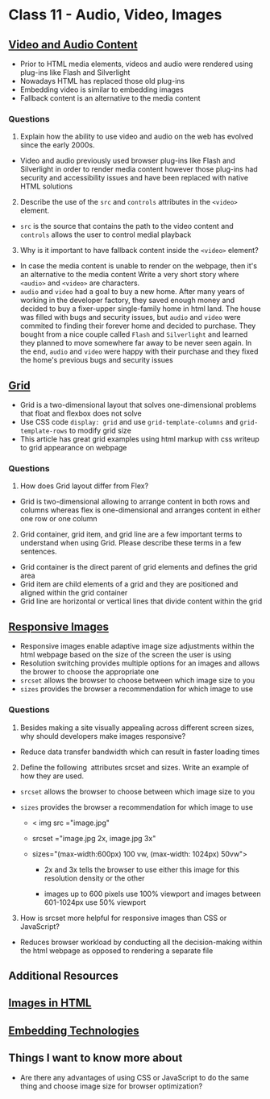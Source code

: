 # Class 11 - Audio, Video, Images

## [Video and Audio Content](https://developer.mozilla.org/en-US/docs/Learn/HTML/Multimedia_and_embedding/Video_and_audio_content)
- Prior to HTML media elements, videos and audio were rendered using plug-ins like Flash and Silverlight
- Nowadays HTML has replaced those old plug-ins
- Embedding video is similar to embedding images
- Fallback content is an alternative to the media content

### Questions
1. Explain how the ability to use video and audio on the web has evolved since the early 2000s.
- Video and audio previously used browser plug-ins like Flash and Silverlight in order to render media content however those plug-ins had security and accessibility issues and have been replaced with native HTML solutions
2. Describe the use of the ```src``` and ```controls``` attributes in the ```<video>``` element.
- ```src``` is the source that contains the path to the video content and ```controls``` allows the user to control medial playback
3. Why is it important to have fallback content inside the ```<video>``` element?
- In case the media content is unable to render on the webpage, then it's an alternative to the media content
Write a very short story where ```<audio>``` and ```<video>``` are characters.
- ```audio``` and ```video``` had a goal to buy a new home. After many years of working in the developer factory, they saved enough money and decided to buy a fixer-upper single-family home in html land. The house was filled with bugs and security issues, but ```audio``` and ```video``` were commited to finding their forever home and decided to purchase. They bought from a nice couple called ```Flash``` and ```Silverlight``` and learned they planned to move somewhere far away to be never seen again. In the end, ```audio``` and ```video``` were happy with their purchase and they fixed the home's previous bugs and security issues

## [Grid](https://css-tricks.com/snippets/css/complete-guide-grid/)
- Grid is a two-dimensional layout that solves one-dimensional problems that float and flexbox does not solve
- Use CSS code ```display: grid``` and use ```grid-template-columns``` and ```grid-template-rows``` to modify grid size
- This article has great grid examples using html markup with css writeup to grid appearance on webpage

### Questions
1. How does Grid layout differ from Flex?
- Grid is two-dimensional allowing to arrange content in both rows and columns whereas flex is one-dimensional and arranges content in either one row or one column
2. Grid container, grid item, and grid line are a few important terms to understand when using Grid. Please describe these terms in a few sentences.
- Grid container is the direct parent of grid elements and defines the grid area
- Grid item are child elements of a grid and they are positioned and aligned within the grid container
- Grid line are horizontal or vertical lines that divide content within the grid

## [Responsive Images](https://developer.mozilla.org/en-US/docs/Learn/HTML/Multimedia_and_embedding/Responsive_images)
- Responsive images enable adaptive image size adjustments within the html webpage based on the size of the screen the user is using
- Resolution switching provides multiple options for an images and allows the brower to choose the appropriate one
- ```srcset``` allows the browser to choose between which image size to you
- ```sizes``` provides the browser a recommendation for which image to use

### Questions
1. Besides making a site visually appealing across different screen sizes, why should developers make images responsive?
- Reduce data transfer bandwidth which can result in faster loading times
2. Define the following <img> attributes srcset and sizes. Write an example of how they are used.
- ```srcset``` allows the browser to choose between which image size to you
- ```sizes``` provides the browser a recommendation for which image to use

   - < img src ="image.jpg"

   - srcset ="image.jpg 2x, image.jpg 3x" 

   - sizes="(max-width:600px) 100 vw, (max-width: 1024px) 50vw">

        - 2x and 3x tells the browser to use either this image for this resolution density or the other

        - images up to 600 pixels use 100% viewport and images between 601-1024px use 50% viewport

3. How is srcset more helpful for responsive images than CSS or JavaScript?

- Reduces browser workload by conducting all the decision-making within the html webpage as opposed to rendering a separate file 

## Additional Resources

## [Images in HTML](https://developer.mozilla.org/en-US/docs/Learn/HTML/Multimedia_and_embedding/Images_in_HTML)

## [Embedding Technologies](https://developer.mozilla.org/en-US/docs/Learn/HTML/Multimedia_and_embedding/Other_embedding_technologies)

## Things I want to know more about

- Are there any advantages of using CSS or JavaScript to do the same thing and choose image size for browser optimization?